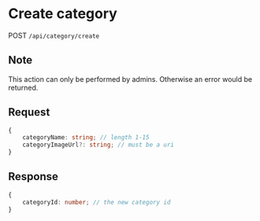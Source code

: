# Create category

POST `/api/category/create`

## Note

This action can only be performed by admins. Otherwise an error would be returned.

## Request

```typescript
{
    categoryName: string; // length 1-15
    categoryImageUrl?: string; // must be a uri
}
```

## Response

```typescript
{
    categoryId: number; // the new category id
}
```
